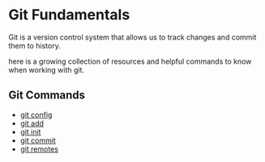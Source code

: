 # Git Fundamentals
Git is a version control system that allows us to track changes and commit them to history.

here is a growing collection of resources and helpful commands to know when working with git.

## Git Commands
- [git config](./Commands/Config.md)
- [git add](./Commands/Add.md)
- [git init](./commands/Init.md)
- [git commit](./commands/Commit.md)
- [git remotes](./Commands/Remotes.md)
